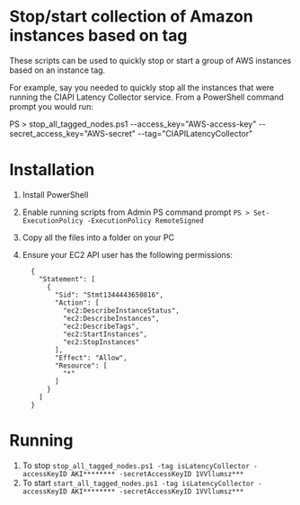 Stop/start collection of Amazon instances based on tag
======================================================

These scripts can be used to quickly stop or start a group of AWS instances based
on an instance tag.

For example, say you needed to quickly stop all the instances that were running 
the CIAPI Latency Collector service.  From a PowerShell command prompt you would run:

PS > stop_all_tagged_nodes.ps1 --access_key="AWS-access-key" --secret_access_key="AWS-secret" --tag="CIAPILatencyCollector"

Installation
============

1. Install PowerShell
1. Enable running scripts from Admin PS command prompt ```PS > Set-ExecutionPolicy -ExecutionPolicy RemoteSigned```
1. Copy all the files into a folder on your PC
1. Ensure your EC2 API user has the following permissions:

         {
           "Statement": [
             {
               "Sid": "Stmt1344443650816",
               "Action": [
                 "ec2:DescribeInstanceStatus",
                 "ec2:DescribeInstances",
                 "ec2:DescribeTags",
                 "ec2:StartInstances",
                 "ec2:StopInstances"
               ],
               "Effect": "Allow",
               "Resource": [
                 "*"
               ]
             }
           ]
         }

Running
=======

1.  To stop ```stop_all_tagged_nodes.ps1 -tag isLatencyCollector -accessKeyID AKI******** -secretAccessKeyID 1VVllumsz*** ```
1.  To start ```start_all_tagged_nodes.ps1 -tag isLatencyCollector -accessKeyID AKI******** -secretAccessKeyID 1VVllumsz*** ```
